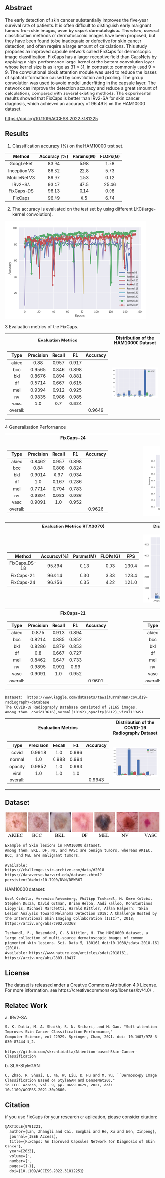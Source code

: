 ## Abstract
The early detection of skin cancer substantially improves the five-year survival rate of patients. It is often difficult to distinguish early malignant tumors from skin images, even by expert dermatologists. Therefore, several classification methods of dermatoscopic images have been proposed, but they have been found to be inadequate or defective for skin cancer detection, and often require a large amount of calculations. This study proposes an improved capsule network called FixCaps for dermoscopic image classification. FixCaps has a larger receptive field than CapsNets by applying a high-performance large-kernel at the bottom convolution layer whose kernel size is as large as 31 $\times$ 31, in contrast to commonly used 9 $\times$ 9. The convolutional block attention module was used to reduce the losses of spatial information caused by convolution and pooling. The group convolution was used to avoid model underfitting in the capsule layer. The network can improve the detection accuracy and reduce a great amount of calculations, compared with several existing methods. The experimental results showed that FixCaps is better than IRv2-SA for skin cancer diagnosis, which achieved an accuracy of 96.49\% on the HAM10000 dataset.

https://doi.org/10.1109/ACCESS.2022.3181225

## Results
1. Classification accuracy (%) on the HAM10000 test set.

Method	|Accuracy [%]	|Params(M) 	|FLOPs(G)
|:--------:|:-------------:|:-------------:|:-------------:|
GoogLeNet	|83.94	|5.98	|1.58
Inception V3	|86.82	|22.8	|5.73
MobileNet V3	|89.97	|1.53	|0.12
IRv2-SA	|93.47	|47.5	|25.46
FixCaps-DS	|96.13	|0.14	|0.08
FixCaps	|96.49	|0.5	|6.74

2. The accuracy is evaluated on the test set by using different LKC(large-kernel convolution).

![LKC](https://github.com/Woodman718/FixCaps/blob/main/Images/LKC.jpg#pic_center)

3 Evaluation metrics of the FixCaps.

<table> 
 <tr><th>Evaluation Metrics</th><th>Distribution of the HAM10000 Dataset</th></tr> 
<tr><td> 

  Type  | Precision | Recall |   F1  | Accuracy 
|:--------:|:-------:|:-------------:|:--------:|:----------:|
| akiec  |   0.88 | 0.957  | 0.917 |          |
|  bcc   |  0.9565| 0.846  | 0.898 |          |
|  bkl   |  0.8676| 0.894  | 0.881 |          |
|   df   |  0.5714| 0.667  | 0.615 |          |
|  mel   |  0.9394| 0.912  | 0.925 |          |
|   nv   |  0.9835| 0.986  | 0.985 |          |
|  vasc  |   1.0  |  0.7   | 0.824 |          |
|overall:|        |        |       |  0.9649  |

</td><td>
 
 ![dis_data](https://github.com/Woodman718/FixCaps/blob/main/Images/Dis_HAM10000_paper.png)
 
</td></tr> </table>

4 Generalization Performance

<table> 
 <tr><th>FixCaps-24</th><th>Robustness(FixCaps-24)</th></tr> 
<tr><td> 

|  Type  | Precision | Recall |   F1  | Accuracy |
|:--------:|:-------:|:-------------:|:--------:|:----------:|
| akiec  |   0.8462  | 0.957  | 0.898 |          |
|  bcc   |    0.84   | 0.808  | 0.824 |          |
|  bkl   |   0.9014  |  0.97  | 0.934 |          |
|   df   |    1.0    | 0.167  | 0.286 |          |
|  mel   |   0.7714  | 0.794  | 0.783 |          |
|   nv   |   0.9894  | 0.983  | 0.986 |          |
|  vasc  |   0.9091  |  1.0   | 0.952 |          |
|overall:|        |        |       |  0.9626  |

</td><td>
 
 ![dis_data](https://github.com/Woodman718/FixCaps/blob/main/Images/Size_Accuracy_24.png)
 
</td></tr>
 <tr><th>Evaluation Metrics(RTX3070)</th><th>Distribution of the HAM10000 Dataset</th></tr> 
<tr><td> 

 Method	|Accuracy[%]|Params(M)|FLOPs(G)| FPS
|:--------:|:-------------:|:--------:|:--------:|:--------:|
| FixCaps_DS-18  |   95.894 | 0.13  | 0.03 |130.4|
| FixCaps-21   |  96.014 | 0.30  | 3.33 |123.4|
| FixCaps-24   |  96.256 | 0.35  | 4.22 |121.0|

</td><td> 

![dis_data](https://github.com/Woodman718/FixCaps/blob/main/Images/Dis_HAM10000_GP.png)

</td></tr> 
 <tr><th>FixCaps-21</th><th>FixCaps_DS-18</th></tr> 
<tr><td> 

|  Type  | Precision | Recall |   F1  | Accuracy |
|:--------:|:-------:|:-------------:|:--------:|:----------:|
| akiec  |   0.875   | 0.913  | 0.894 |          |
|  bcc   |   0.8214  | 0.885  | 0.852 |          |
|  bkl   |   0.8286  | 0.879  | 0.853 |          |
|   df   |    0.8    | 0.667  | 0.727 |          |
|  mel   |   0.8462  | 0.647  | 0.733 |          |
|   nv   |   0.9895  | 0.991  |  0.99 |          |
|  vasc  |   0.9091  |  1.0   | 0.952 |          |
|overall:|        |        |       |  0.9601  |

</td><td> 

|  Type  | Precision | Recall |   F1  | Accuracy |
|:--------:|:-------:|:-------------:|:--------:|:----------:|
| akiec  |    0.8    |  0.87  | 0.833 |          |
|  bcc   |    0.88   | 0.846  | 0.863 |          |
|  bkl   |   0.8939  | 0.894  | 0.894 |          |
|   df   |    0.5    |  0.5   |  0.5  |          |
|  mel   |   0.9565  | 0.647  | 0.772 |          |
|   nv   |   0.9792  | 0.992  | 0.986 |          |
|  vasc  |   0.9091  |  1.0   | 0.952 |          |
|overall:|        |        |       |  0.9589  |

</td></tr> </table>

```
Dataset:  https://www.kaggle.com/datasets/tawsifurrahman/covid19-radiography-database
The COVID-19 Radiography Database consisted of 21165 images.
Among them, covid(3616),normal(10192),opacity(6012),viral(1345).
```

<table> 
<tr><th>Evaluation Metrics</th><th>Distribution of the COVID-19 Radiography Dataset</th></tr> 
<tr><td> 

|  Type  | Precision | Recall |  F1  | Accuracy |
|:--------:|:-------------:|:-------------:|:--------:|:----------:|
|  covid  |0.9918| 1.0 |0.996 |      |
|  normal |  1.0 |0.988|0.994 |      |
| opacity |0.9852|  1.0|0.993 |      |
|  viral  | 1.0  |  1.0| 1.0  |      |
|overall:|      |     |      |0.9943|

</td><td>
 
 ![dis_data](https://github.com/Woodman718/FixCaps/blob/main/Module/COVID-19/Dis_COVID-19_data.png)
 
</td></tr>
</table>

## Dataset

![Data](https://github.com/Woodman718/FixCaps/blob/main/Images/data.jpg#pic_center)

```
Example of Skin lesions in HAM10000 dataset.
Among them, BKL, DF, NV, and VASC are benign tumors, whereas AKIEC, BCC, and MEL are malignant tumors.

Available:
https://challenge.isic-archive.com/data/#2018
https://dataverse.harvard.edu/dataset.xhtml?persistentId=doi:10.7910/DVN/DBW86T
```

HAM10000 dataset:

```
Noel Codella, Veronica Rotemberg, Philipp Tschandl, M. Emre Celebi, Stephen Dusza, David Gutman, Brian Helba, Aadi Kalloo, Konstantinos Liopyris, Michael Marchetti, Harald Kittler, Allan Halpern: "Skin Lesion Analysis Toward Melanoma Detection 2018: A Challenge Hosted by the International Skin Imaging Collaboration (ISIC)", 2018; https://arxiv.org/abs/1902.03368

Tschandl, P., Rosendahl, C. & Kittler, H. The HAM10000 dataset, a large collection of multi-source dermatoscopic images of common pigmented skin lesions. Sci. Data 5, 180161 doi:10.1038/sdata.2018.161 (2018). 
Available: https://www.nature.com/articles/sdata2018161, https://arxiv.org/abs/1803.10417
```

## License

The dataset is released under a Creative Commons Attribution 4.0 License.
For more information, see https://creativecommons.org/licenses/by/4.0/ .

## Related Work

a. IRv2-SA

```
S. K. Datta, M. A. Shaikh, S. N. Srihari, and M. Gao. "Soft-Attention Improves Skin Cancer Classification Performance," 
Computer Science, vol 12929. Springer, Cham, 2021. doi: 10.1007/978-3-030-87444-5_2.

https://github.com/skrantidatta/Attention-based-Skin-Cancer-Classification
```

b. SLA-StyleGAN

```
C. Zhao, R. Shuai, L. Ma, W. Liu, D. Hu and M. Wu, ``Dermoscopy Image Classification Based on StyleGAN and DenseNet201," 
in IEEE Access, vol. 9, pp. 8659-8679, 2021, doi: 10.1109/ACCESS.2021.3049600.
```

## Citation

If you use FixCaps for your research or aplication, please consider citation:

```
@ARTICLE{9791221,
  author={Lan, Zhangli and Cai, Songbai and He, Xu and Wen, Xinpeng},
  journal={IEEE Access}, 
  title={FixCaps: An Improved Capsules Network for Diagnosis of Skin Cancer}, 
  year={2022},
  volume={},
  number={},
  pages={1-1},
  doi={10.1109/ACCESS.2022.3181225}}
```
